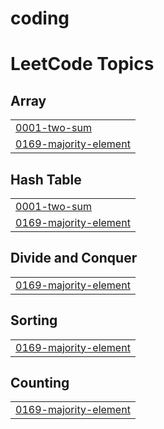# coding
<!---LeetCode Topics Start-->
# LeetCode Topics
## Array
|  |
| ------- |
| [0001-two-sum](https://github.com/Selvaragavanvsbec/coding/tree/master/0001-two-sum) |
| [0169-majority-element](https://github.com/Selvaragavanvsbec/coding/tree/master/0169-majority-element) |
## Hash Table
|  |
| ------- |
| [0001-two-sum](https://github.com/Selvaragavanvsbec/coding/tree/master/0001-two-sum) |
| [0169-majority-element](https://github.com/Selvaragavanvsbec/coding/tree/master/0169-majority-element) |
## Divide and Conquer
|  |
| ------- |
| [0169-majority-element](https://github.com/Selvaragavanvsbec/coding/tree/master/0169-majority-element) |
## Sorting
|  |
| ------- |
| [0169-majority-element](https://github.com/Selvaragavanvsbec/coding/tree/master/0169-majority-element) |
## Counting
|  |
| ------- |
| [0169-majority-element](https://github.com/Selvaragavanvsbec/coding/tree/master/0169-majority-element) |
<!---LeetCode Topics End-->